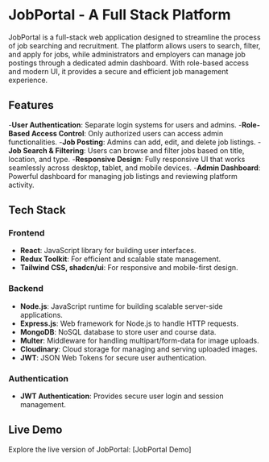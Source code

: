 # JobPortal - A Full Stack Platform

JobPortal is a full-stack web application designed to streamline the process of job searching and recruitment. The platform allows users to search, filter, and apply for jobs, while administrators and employers can manage job postings through a dedicated admin dashboard. With role-based access and modern UI, it provides a secure and efficient job management experience.

## Features

-**User Authentication**: Separate login systems for users and admins.
-**Role-Based Access Control**: Only authorized users can access admin functionalities.
-**Job Posting**: Admins can add, edit, and delete job listings.
-**Job Search & Filtering**: Users can browse and filter jobs based on title, location, and type.
-**Responsive Design**: Fully responsive UI that works seamlessly across desktop, tablet, and mobile devices.
-**Admin Dashboard**: Powerful dashboard for managing job listings and reviewing platform activity.

## Tech Stack

### Frontend
- **React**: JavaScript library for building user interfaces.
- **Redux Toolkit**: For efficient and scalable state management.
- **Tailwind CSS, shadcn/ui**: For responsive and mobile-first design.

### Backend
- **Node.js**: JavaScript runtime for building scalable server-side applications.
- **Express.js**: Web framework for Node.js to handle HTTP requests.
- **MongoDB**: NoSQL database to store user and course data.
- **Multer**: Middleware for handling multipart/form-data for image uploads.
- **Cloudinary**: Cloud storage for managing and serving uploaded images.
- **JWT**: JSON Web Tokens for secure user authentication.

### Authentication
- **JWT Authentication**: Provides secure user login and session management.

## Live Demo

Explore the live version of JobPortal: [JobPortal Demo]
